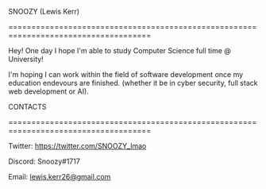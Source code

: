 SNOOZY
(Lewis Kerr)

=====================================================================================

Hey! One day I hope I'm able
to study Computer Science full
time @ University!

I'm hoping I can work within
the field of software development
once my education endevours 
are finished. (whether it be
in cyber security, full stack
web development or AI).



CONTACTS

=====================================================================================

Twitter: https://twitter.com/SNOOZY_lmao

Discord: Snoozy#1717

Email: lewis.kerr26@gmail.com

